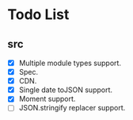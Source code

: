 # Todo List

## src

- [x] Multiple module types support.
- [x] Spec.
- [x] CDN.
- [x] Single date toJSON support.
- [x] Moment support.
- [ ] JSON.stringify replacer support.
